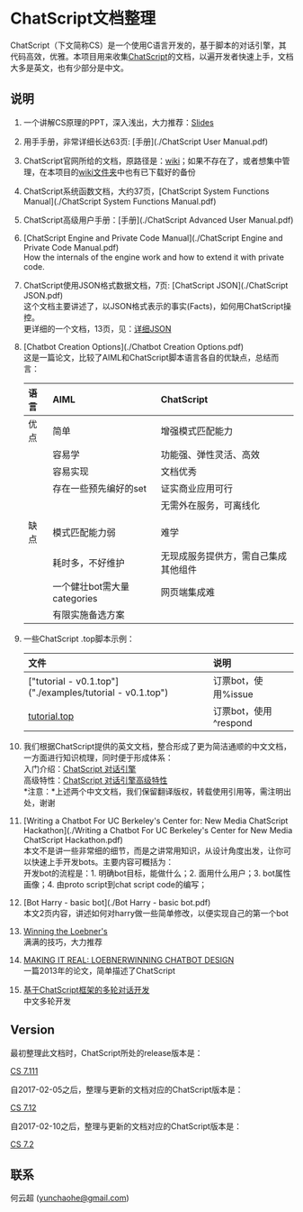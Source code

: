 # ChatScript文档整理

ChatScript（下文简称CS）是一个使用C语言开发的，基于脚本的对话引擎，其代码高效，优雅。本项目用来收集[ChatScript](https://github.com/bwilcox-1234/ChatScript)的文档，以遍开发者快速上手，文档大多是英文，也有少部分是中文。

## 说明

1. 一个讲解CS原理的PPT，深入浅出，大力推荐：[Slides](<./ChatScript Training.pdf>)

2. 用手手册，非常详细长达63页: [手册](./ChatScript User Manual.pdf)

3. ChatScript官网所给的文档，原路径是：[wiki](https://github.com/bwilcox-1234/ChatScript/tree/master/WIKI)；如果不存在了，或者想集中管理，在本项目的[wiki文件夹](./wiki/)中也有已下载好的备份

4. ChatScript系统函数文档，大约37页，[ChatScript System Functions Manual](./ChatScript System Functions Manual.pdf)

5. ChatScript高级用户手册：[手册](./ChatScript Advanced User Manual.pdf)

6. [ChatScript Engine and Private Code Manual](./ChatScript Engine and Private Code Manual.pdf)
<br>How the internals of the engine work and how to extend it with private code.

7. ChatScript使用JSON格式数据文档，7页: [ChatScript JSON](./ChatScript JSON.pdf)
<br>这个文档主要讲述了，以JSON格式表示的事实(Facts)，如何用ChatScript操控。
<br>更详细的一个文档，13页，见：[详细JSON](./ChatScript-Json.pdf)

8. [Chatbot Creation Options](./Chatbot Creation Options.pdf)
<br>这是一篇论文，比较了AIML和ChatScript脚本语言各自的优缺点，总结而言：
 
	 |语言 | AIML| ChatScript|
	 | :------- | :---- | :--- |
	 | 优点| 简单| 增强模式匹配能力  |
	 ||容易学|功能强、弹性灵活、高效|
	 ||容易实现|文档优秀|
	 ||存在一些预先编好的set|证实商业应用可行|
	 |||无需外在服务，可离线化|
	 ||||
	 | 缺点|模式匹配能力弱| 难学 |
	 ||耗时多，不好维护|无现成服务提供方，需自己集成其他组件|
	 ||一个健壮bot需大量categories|网页端集成难|
	 ||有限实施备选方案 ||

9. 一些ChatScript .top脚本示例：
 
	 |文件|说明|
	 | :------- | :---- |
	 |["tutorial - v0.1.top"]("./examples/tutorial - v0.1.top")|订票bot，使用%issue|
	 |[tutorial.top](./examples/tutorial.top)|订票bot，使用^respond|
 
10. 我们根据ChatScript提供的英文文档，整合形成了更为简洁通顺的中文文档，一方面进行知识梳理，同时便于形成体系：
<br> 入门介绍：[ChatScript 对话引擎](./ChatScript对话引擎（基础版）_v1.0.pdf)
<br> 高级特性：[ChatScript 对话引擎高级特性](./ChatScript对话引擎（高级版）.pdf)
<br>*注意：*上述两个中文文档，我们保留翻译版权，转载使用引用等，需注明出处，谢谢

11. [Writing a Chatbot For UC Berkeley's Center for: New Media ChatScript Hackathon](./Writing a Chatbot For UC Berkeley's Center for New Media ChatScript Hackathon.pdf)
<br>本文不是讲一些非常细的细节，而是之讲常用知识，从设计角度出发，让你可以快速上手开发bots。主要内容可概括为：
<br>开发bot的流程是：1. 明确bot目标，能做什么；2. 面用什么用户；3. bot属性画像；4. 由proto script到chat script code的编写；
 
12. [Bot Harry - basic bot](./Bot Harry - basic bot.pdf)
<br>本文2页内容，讲述如何对harry做一些简单修改，以便实现自己的第一个bot

13. [Winning the Loebner's](./Winning.pdf)
<br>满满的技巧，大力推荐

14. [MAKING IT REAL: LOEBNERWINNING CHATBOT DESIGN](./ARBOR.pdf)
<br>一篇2013年的论文，简单描述了ChatScript

15. [基于ChatScript框架的多轮对话开发](./基于ChatScript框架的多轮对话开发.pdf)
<br>中文多轮开发

## Version

最初整理此文档时，ChatScript所处的release版本是：

[CS 7.111](https://github.com/bwilcox-1234/ChatScript/archive/7.111.tar.gz)

自2017-02-05之后，整理与更新的文档对应的ChatScript版本是：

[CS 7.12](https://github.com/bwilcox-1234/ChatScript/archive/7.12.tar.gz)

自2017-02-10之后，整理与更新的文档对应的ChatScript版本是：

[CS 7.2](https://github.com/bwilcox-1234/ChatScript/archive/7.2.tar.gz)

## 联系

何云超 (yunchaohe@gmail.com)